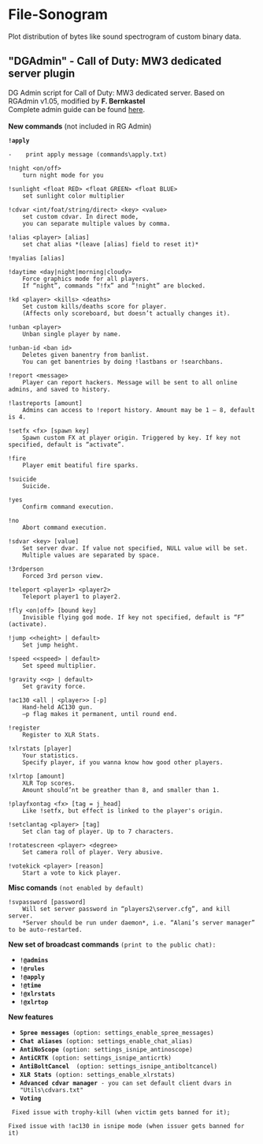# File-Sonogram

Plot distribution of bytes like sound spectrogram of custom binary data.

## "DGAdmin" - Call of Duty: MW3 dedicated server plugin
DG Admin script for Call of Duty: MW3 dedicated server. Based on RGAdmin v1.05, modified by **F. Bernkastel**<br>
Complete admin guide can be found [here](https://drive.google.com/file/d/0B4OfimTH0gRhdGxoSHBJY194UWs/view?usp=sharing).<br><br>
**New commands** (not included in RG Admin)

**`!apply`**

`-    print apply message (commands\apply.txt)`
        
    !night <on/off>
        turn night mode for you
        
    !sunlight <float RED> <float GREEN> <float BLUE>
        set sunlight color multiplier
        
    !cdvar <int/foat/string/direct> <key> <value>
        set custom cdvar. In direct mode, 
        you can separate multiple values by comma.
        
    !alias <player> [alias]
        set chat alias *(leave [alias] field to reset it)*
        
    !myalias [alias]
        
    !daytime <day|night|morning|cloudy>
        Force graphics mode for all players. 
        If “night”, commands “!fx” and “!night” are blocked.
        
    !kd <player> <kills> <deaths>
        Set custom kills/deaths score for player. 
        (Affects only scoreboard, but doesn’t actually changes it).
        
    !unban <player>
        Unban single player by name.
        
    !unban-id <ban id>
        Deletes given banentry from banlist.
        You can get banentries by doing !lastbans or !searchbans.
        
    !report <message>
        Player can report hackers. Message will be sent to all online admins, and saved to history.
        
    !lastreports [amount]
        Admins can access to !report history. Amount may be 1 – 8, default is 4.
        
    !setfx <fx> [spawn key]
        Spawn custom FX at player origin. Triggered by key. If key not specified, default is “activate”.
        
    !fire
        Player emit beatiful fire sparks. 
        
    !suicide
        Suicide.
      
    !yes
        Confirm command execution.
        
    !no
        Abort command execution.
        
    !sdvar <key> [value]
        Set server dvar. If value not specified, NULL value will be set. 
        Multiple values are separated by space.
        
    !3rdperson
        Forced 3rd person view.
        
    !teleport <player1> <player2>
        Teleport player1 to player2.
        
    !fly <on|off> [bound key]
        Invisible flying god mode. If key not specified, default is “F” (activate).
        
    !jump <<height> | default>
        Set jump height.
        
    !speed <<speed> | default>
        Set speed multiplier.
        
    !gravity <<g> | default>
        Set gravity force.
        
    !ac130 <all | <player>> [-p]
        Hand-held AC130 gun. 
        –p flag makes it permanent, until round end.
        
    !register
        Register to XLR Stats.
        
    !xlrstats [player]
        Your statistics. 
        Specify player, if you wanna know how good other players.
        
    !xlrtop [amount]
        XLR Top scores. 
        Amount should’nt be greather than 8, and smaller than 1.
        
    !playfxontag <fx> [tag = j_head]
        Like !setfx, but effect is linked to the player's origin.
        
    !setclantag <player> [tag]
        Set clan tag of player. Up to 7 characters.
        
    !rotatescreen <player> <degree>
        Set camera roll of player. Very abusive.
        
    !votekick <player> [reason]
        Start a vote to kick player.

**Misc comands** `(not enabled by default)`

    !svpassword [password]
        Will set server password in “players2\server.cfg”, and kill server.
        *Server should be run under daemon*, i.e. “Alani’s server manager” to be auto-restarted.

**New set of broadcast commands** `(print to the public chat):`
  - **`!@admins`**
  - **`!@rules`**
  - **`!@apply`**
  - **`!@time`**
  - **`!@xlrstats`**
  - **`!@xlrtop`**


**New features**
 - **`Spree messages`**` (option: settings_enable_spree_messages)`
 - **`Chat aliases`**` (option: settings_enable_chat_alias)`
 - **`AntiNoScope`**` (option: settings_isnipe_antinoscope)`
 - **`AntiCRTK`**` (option: settings_isnipe_anticrtk)`
 - **`AntiBoltCancel`**`  (option: settings_isnipe_antiboltcancel)`
 - **`XLR Stats`**` (option: settings_enable_xlrstats)`
 - **`Advanced cdvar manager`**` - you can set default client dvars in "Utils\cdvars.txt"`
 - **`Voting`**

` Fixed issue with trophy-kill (when victim gets banned for it);`

 `Fixed issue with !ac130 in isnipe mode (when issuer gets banned for it)`
